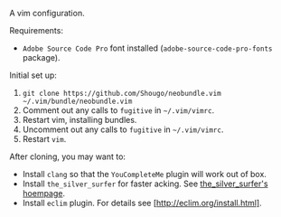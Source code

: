 A vim configuration.

Requirements:
   * `Adobe Source Code Pro` font installed (`adobe-source-code-pro-fonts` package).

Initial set up:
   1. `git clone https://github.com/Shougo/neobundle.vim ~/.vim/bundle/neobundle.vim`
   2. Comment out any calls to `fugitive` in `~/.vim/vimrc`.
   3. Restart vim, installing bundles.
   4. Uncomment out any calls to `fugitive` in `~/.vim/vimrc`.
   5. Restart `vim`.

After cloning, you may want to:
   * Install `clang` so that the `YouCompleteMe` plugin will work out of box.
   * Install `the_silver_surfer` for faster acking. See [the_silver_surfer's hoempage](https://github.com/ggreer/the_silver_searcher).
   * Install `eclim` plugin. For details see [http://eclim.org/install.html].
